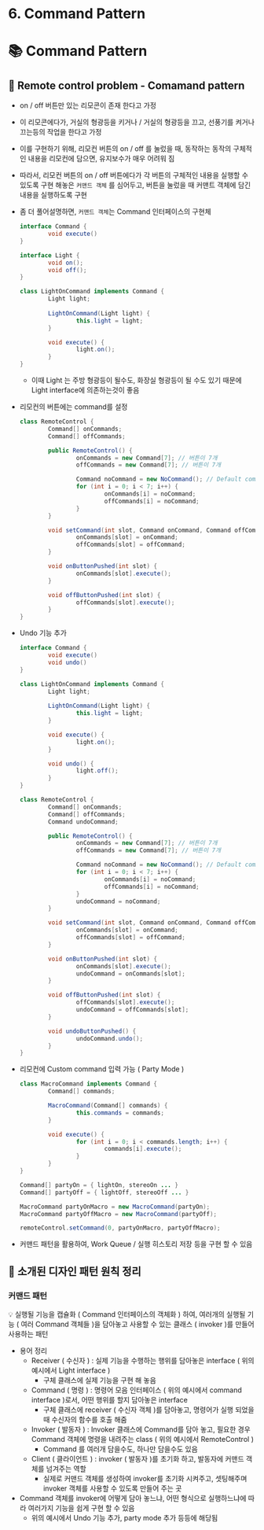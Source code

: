 # 6. Command Pattern

# 📚 Command Pattern

## 📖 Remote control problem - Comamand pattern

- on / off 버튼만 있는 리모콘이 존재 한다고 가정
- 이 리모콘에다가, 거실의 형광등을 키거나 / 거실의 형광등을 끄고, 선풍기를 켜거나 끄는등의 작업을 한다고 가정
- 이를 구현하기 위해, 리모컨 버튼의 on / off 를 눌렀을 때, 동작하는 동작의 구체적인 내용을 리모컨에 담으면, 유지보수가 매우 어려워 짐
- 따라서, 리모컨 버튼의 on / off 버튼에다가 각 버튼의 구체적인 내용을 실행할 수 있도록 구현 해놓은 `커맨드 객체` 를 심어두고, 버튼을 눌렀을 때 커맨트 객체에 담긴 내용을 실행하도록 구현
- 좀 더 풀어설명하면, `커맨드 객체`는 Command 인터페이스의 구현체
    
    ```java
    interface Command {
    		void execute()
    }
    ```
    
    ```java
    interface Light {
    		void on();
    		void off();
    }
    ```
    
    ```java
    class LightOnCommand implements Command {
    		Light light;
    		
    		LightOnCommand(Light light) {
    				this.light = light;
    		}
    
    		void execute() {
    				light.on();
    		}
    }
    ```
    
    - 이때 Light 는 주방 형광등이 될수도, 화장실 형광등이 될 수도 있기 때문에 Light interface에 의존하는것이 좋음
- 리모컨의 버튼에는 command를 설정
    
    ```java
    class RemoteControl {
    		Command[] onCommands;
    		Command[] offCommands;
    
    		public RemoteControl() {
    				onCommands = new Command[7]; // 버튼이 7개
    				offCommands = new Command[7]; // 버튼이 7개
    
    				Command noCommand = new NoCommand(); // Default command, null의 역할
    				for (int i = 0; i < 7; i++) {
    						onCommands[i] = noCommand;
    						offCommands[i] = noCommand;		
    				}
    		}
    
    		void setCommand(int slot, Command onCommand, Command offCommand) {
    				onCommands[slot] = onCommand;
    				offCommands[slot] = offCommand;
    		}
    
    		void onButtonPushed(int slot) {
    				onCommands[slot].execute();
    		}
    
    		void offButtonPushed(int slot) {
    				offCommands[slot].execute();
    		}
    }
    ```
    
- Undo 기능 추가
    
    ```java
    interface Command {
    		void execute()
    		void undo()
    }
    ```
    
    ```java
    class LightOnCommand implements Command {
    		Light light;
    		
    		LightOnCommand(Light light) {
    				this.light = light;
    		}
    
    		void execute() {
    				light.on();
    		}
    
    		void undo() {
    				light.off();
    		}
    }
    ```
    
    ```java
    class RemoteControl {
    		Command[] onCommands;
    		Command[] offCommands;
    		Command undoCommand;
    
    		public RemoteControl() {
    				onCommands = new Command[7]; // 버튼이 7개
    				offCommands = new Command[7]; // 버튼이 7개
    
    				Command noCommand = new NoCommand(); // Default command, null의 역할
    				for (int i = 0; i < 7; i++) {
    						onCommands[i] = noCommand;
    						offCommands[i] = noCommand;		
    				}
    				undoCommand = noCommand;
    		}
    
    		void setCommand(int slot, Command onCommand, Command offCommand) {
    				onCommands[slot] = onCommand;
    				offCommands[slot] = offCommand;
    		}
    
    		void onButtonPushed(int slot) {
    				onCommands[slot].execute();
    				undoCommand = onCommands[slot];
    		}
    
    		void offButtonPushed(int slot) {
    				offCommands[slot].execute();
    				undoCommand = offCommands[slot];
    		}
    
    		void undoButtonPushed() {
    				undoCommand.undo();
    		}
    }
    ```
    
- 리모컨에 Custom command 입력 가능 ( Party Mode )
    
    ```java
    class MacroCommand implements Command {
    		Command[] commands;
    
    		MacroCommand(Command[] commands) {
    				this.commands = commands;
    		}
    
    		void execute() {
    				for (int i = 0; i < commands.length; i++) {
    						commands[i].execute();
    				}
    		}
    }
    ```
    
    ```java
    Command[] partyOn = { lightOn, stereoOn ... }
    Command[] partyOff = { lightOff, stereoOff ... }
    
    MacroCommand partyOnMacro = new MacroCommand(partyOn);
    MacroCommand partyOffMacro = new MacroCommand(partyOff);
    
    remoteControl.setCommand(0, partyOnMacro, partyOffMacro);
    ```
    
- 커맨드 패턴을 활용하여, Work Queue / 실행 히스토리 저장 등을 구현 할 수 있음

## 📖 소개된 디자인 패턴 원칙 정리

### 커맨드 패턴

<aside>
💡 실행될 기능을 캡슐화 ( Command 인터페이스의 객체화 ) 하여, 여러개의 실행될 기능 ( 여러 Command 객체들 )을 담아놓고 사용할 수 있는 클래스 ( invoker )를 만들어 사용하는 패턴

</aside>

- 용어 정리
    - Receiver ( 수신자 ) : 실제 기능을 수행하는 행위를 담아놓은 interface ( 위의 예시에서 Light interface )
        - 구체 클래스에 실제 기능을 구현 해 놓음
    - Command ( 명령 ) : 명령어 모음 인터페이스 ( 위의 예시에서 command interface )로서, 어떤 행위를 할지 담아놓은 interface
        - 구체 클래스에 receiver ( 수신자 객체 )를 담아놓고, 명령어가 실행 되었을 때 수신자의 함수를 호출 해줌
    - Invoker ( 발동자 ) : Invoker 클래스에 Command를 담아 놓고, 필요한 경우 Command 객체에 명령을 내려주는 class ( 위의 예시에서 RemoteControl )
        - Command 를 여러개 담을수도, 하나만 담을수도 있음
    - Client ( 클라이언트 ) : invoker ( 발동자 )를 초기화 하고, 발동자에 커맨드 객체를 넘겨주는 역할
        - 실제로 커맨드 객체를 생성하여 invoker를 초기화 시켜주고, 셋팅해주며 invoker 객체를 사용할 수 있도록 만들어 주는 곳
- Command 객체를 invoker에 어떻게 담아 놓느냐, 어떤 형식으로 실행하느냐에 따라 여러가지 기능을 쉽게 구현 할 수 있음
    - 위의 예시에서 Undo 기능 추가, party mode 추가 등등에 해당됨